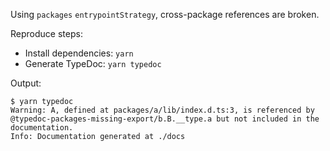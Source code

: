 Using `packages` `entrypointStrategy`, cross-package references are broken.

Reproduce steps:

- Install dependencies: `yarn`
- Generate TypeDoc: `yarn typedoc`

Output:

```
$ yarn typedoc
Warning: A, defined at packages/a/lib/index.d.ts:3, is referenced by @typedoc-packages-missing-export/b.B.__type.a but not included in the documentation.
Info: Documentation generated at ./docs
```
